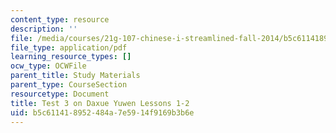 ```yaml
---
content_type: resource
description: ''
file: /media/courses/21g-107-chinese-i-streamlined-fall-2014/b5c611418952484a7e5914f9169b3b6e_MIT21G_107F14_Test_3.pdf
file_type: application/pdf
learning_resource_types: []
ocw_type: OCWFile
parent_title: Study Materials
parent_type: CourseSection
resourcetype: Document
title: Test 3 on Daxue Yuwen Lessons 1-2
uid: b5c61141-8952-484a-7e59-14f9169b3b6e
---
```

